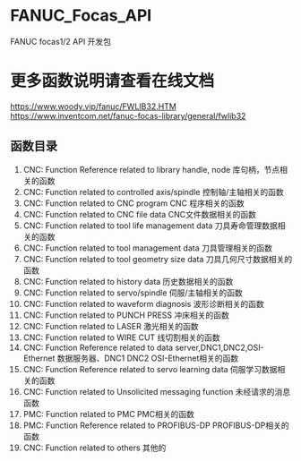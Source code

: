 # FANUC_Focas_API
FANUC focas1/2 API 开发包

# 更多函数说明请查看在线文档 
https://www.woody.vip/fanuc/FWLIB32.HTM
https://www.inventcom.net/fanuc-focas-library/general/fwlib32

## 函数目录

1. CNC: Function Reference related to library handle, node 库句柄，节点相关的函数
2. CNC: Function related to controlled axis/spindle 控制轴/主轴相关的函数
3. CNC: Function related to CNC program CNC 程序相关的函数
4. CNC: Function related to CNC file data CNC文件数据相关的函数
5. CNC: Function related to tool life management data 刀具寿命管理数据相关的函数
6. CNC: Function related to tool management data 刀具管理相关的函数
7. CNC: Function related to tool geometry size data 刀具几何尺寸数据相关的函数
8. CNC: Function related to history data 历史数据相关的函数
9. CNC: Function related to servo/spindle 伺服/主轴相关的函数
10. CNC: Function related to waveform diagnosis 波形诊断相关的函数
11. CNC: Function related to PUNCH PRESS 冲床相关的函数
12. CNC: Function related to LASER 激光相关的函数
13. CNC: Function related to WIRE CUT 线切割相关的函数
14. CNC: Function Reference related to data server,DNC1,DNC2,OSI-Ethernet 数据服务器、DNC1 DNC2 OSI-Ethernet相关的函数
15. CNC: Function Reference related to servo learning data 伺服学习数据相关的函数
16. CNC: Function related to Unsolicited messaging function 未经请求的消息函数
17. PMC: Function related to PMC PMC相关的函数
18. PMC: Function Reference related to PROFIBUS-DP PROFIBUS-DP相关的函数
19. CNC: Function related to others 其他的



